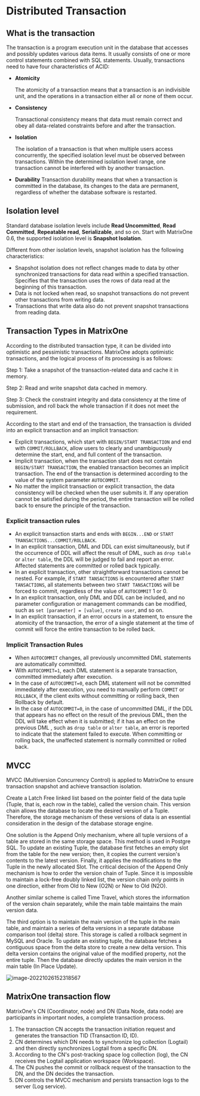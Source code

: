 # Distributed Transaction

## What is the transaction

The transaction is a program execution unit in the database that accesses and possibly updates various data items. It usually consists of one or more control statements combined with SQL statements. Usually, transactions need to have four characteristics of ACID:

- **Atomicity**

   The atomicity of a transaction means that a transaction is an indivisible unit, and the operations in a transaction either all or none of them occur.

- **Consistency**

   Transactional consistency means that data must remain correct and obey all data-related constraints before and after the transaction.

- **Isolation**

   The isolation of a transaction is that when multiple users access concurrently, the specified isolation level must be observed between transactions. Within the determined isolation level range, one transaction cannot be interfered with by another transaction.

- **Durability**
   Transaction durability means that when a transaction is committed in the database, its changes to the data are permanent, regardless of whether the database software is restarted.

## Isolation level

Standard database isolation levels include **Read Uncommitted**, **Read Committed**, **Repeatable read**, **Serializable**, and so on. Start with MatrixOne 0.6, the supported isolation level is **Snapshot Isolation**.

Different from other isolation levels, snapshot isolation has the following characteristics:

- Snapshot isolation does not reflect changes made to data by other synchronized transactions for data read within a specified transaction. Specifies that the transaction uses the rows of data read at the beginning of this transaction.
- Data is not locked when read, so snapshot transactions do not prevent other transactions from writing data.
- Transactions that write data also do not prevent snapshot transactions from reading data.

## Transaction Types in MatrixOne

According to the distributed transaction type, it can be divided into optimistic and pessimistic transactions. MatrixOne adopts optimistic transactions, and the logical process of its processing is as follows:

Step 1: Take a snapshot of the transaction-related data and cache it in memory.

Step 2: Read and write snapshot data cached in memory.

Step 3: Check the constraint integrity and data consistency at the time of submission, and roll back the whole transaction if it does not meet the requirement.

According to the start and end of the transaction, the transaction is divided into an explicit transaction and an implicit transaction:

- Explicit transactions, which start with `BEGIN/START TRANSACTION` and end with `COMMIT/ROLLBACK`, allow users to clearly and unambiguously determine the start, end, and full content of the transaction.
- Implicit transaction, when the transaction start does not contain `BEGIN/START TRANSACTION`, the enabled transaction becomes an implicit transaction. The end of the transaction is determined according to the value of the system parameter `AUTOCOMMIT`.
- No matter the implicit transaction or explicit transaction, the data consistency will be checked when the user submits it. If any operation cannot be satisfied during the period, the entire transaction will be rolled back to ensure the principle of the transaction.

### Explicit transaction rules

- An explicit transaction starts and ends with `BEGIN...END` or `START TRANSACTIONS...COMMIT/ROLLBACK`.
- In an explicit transaction, DML and DDL can exist simultaneously, but if the occurrence of DDL will affect the result of DML, such as `drop table` or `alter table`, the DDL will be judged to fail and report an error. Affected statements are committed or rolled back typically.
- In an explicit transaction, other straightforward transactions cannot be nested. For example, if `START TANSACTIONS` is encountered after `START TANSACTIONS`, all statements between two `START TANSACTIONS` will be forced to commit, regardless of the value of `AUTOCOMMIT` 1 or 0.
- In an explicit transaction, only DML and DDL can be included, and no parameter configuration or management commands can be modified, such as `set [parameter] = [value]`, `create user`, and so on.
- In an explicit transaction, if an error occurs in a statement, to ensure the atomicity of the transaction, the error of a single statement at the time of commit will force the entire transaction to be rolled back.

### Implicit Transaction Rules

- When `AUTOCOMMIT` changes, all previously uncommitted DML statements are automatically committed.
- With `AUTOCOMMIT=1`, each DML statement is a separate transaction, committed immediately after execution.
- In the case of `AUTOCOMMIT=0`, each DML statement will not be committed immediately after execution, you need to manually perform `COMMIT` or `ROLLBACK`, if the client exits without committing or rolling back, then Rollback by default.
- In the case of `AUTOCOMMIT=0`, in the case of uncommitted DML, if the DDL that appears has no effect on the result of the previous DML, then the DDL will take effect when it is submitted; if it has an effect on the previous DML , such as `drop table` or `alter table`, an error is reported to indicate that the statement failed to execute. When committing or rolling back, the unaffected statement is normally committed or rolled back.

## MVCC

MVCC (Multiversion Concurrency Control) is applied to MatrixOne to ensure transaction snapshot and achieve transaction isolation.

Create a Latch Free linked list based on the pointer field of the data tuple (Tuple, that is, each row in the table), called the version chain. This version chain allows the database to locate the desired version of a Tuple. Therefore, the storage mechanism of these versions of data is an essential consideration in the design of the database storage engine.

One solution is the Append Only mechanism, where all tuple versions of a table are stored in the same storage space. This method is used in Postgre SQL. To update an existing Tuple, the database first fetches an empty slot from the table for the new version; then, it copies the current version's contents to the latest version. Finally, it applies the modifications to the Tuple in the newly allocated Slot. The critical decision of the Append Only mechanism is how to order the version chain of Tuple. Since it is impossible to maintain a lock-free doubly linked list, the version chain only points in one direction, either from Old to New (O2N) or New to Old (N2O).

Another similar scheme is called Time Travel, which stores the information of the version chain separately, while the main table maintains the main version data.

The third option is to maintain the main version of the tuple in the main table, and maintain a series of delta versions in a separate database comparison tool (delta) store. This storage is called a rollback segment in MySQL and Oracle. To update an existing tuple, the database fetches a contiguous space from the delta store to create a new delta version. This delta version contains the original value of the modified property, not the entire tuple. Then the database directly updates the main version in the main table (In Place Update).

![image-20221026152318567](https://github.com/matrixorigin/artwork/blob/main/docs/distributed-transaction/mvcc.png?raw=true)

## MatrixOne transaction flow

MatrixOne's CN (Coordinator, node) and DN (Data Node, data node) are participants in important nodes, a complete transaction process.

1. The transaction CN accepts the transaction initiation request and generates the transaction TID (Transaction ID, ID).
2. CN determines which DN needs to synchronize log collection (Logtail) and then directly synchronizes Logtail from a specific DN.
3. According to the CN's post-tracking space log collection (log), the CN receives the Logtail application workspace (Workspace).
4. The CN pushes the commit or rollback request of the transaction to the DN, and the DN decides the transaction.
5. DN controls the MVCC mechanism and persists transaction logs to the server (Log service).
